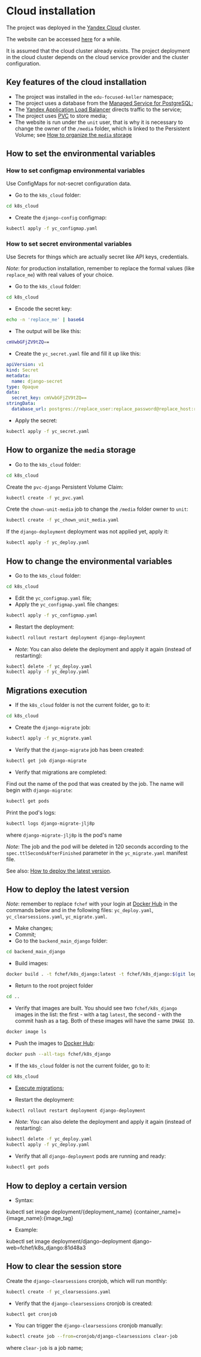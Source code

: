 # Cloud installation

The project was deployed in the [Yandex Cloud](https://cloud.yandex.com/en/) cluster.

The website can be accessed [here](https://edu-focused-keller.sirius-k8s.dvmn.org/) for a while.

It is assumed that the cloud cluster already exists. The project deployment in the cloud cluster depends on the cloud service provider and the cluster configuration.

## Key features of the cloud installation

- The project was installed in the `edu-focused-keller` namespace;
- The project uses a database from the [Managed Service for PostgreSQL](https://cloud.yandex.ru/docs/managed-postgresql/quickstart?from=int-console-help-center-or-nav);
- The [Yandex Application Load Balancer](https://cloud.yandex.ru/docs/application-load-balancer/concepts/?from=int-console-help-center-or-nav) directs traffic to the service;
- The project uses [PVC](https://cloud.yandex.com/en/docs/managed-kubernetes/operations/volumes/dynamic-create-pv#create-pvc) to store media;
- The website is run under the `unit` user, that is why it is necessary to change the owner of the `/media` folder, which is linked to the Persistent Volume; see [How to organize the `media` storage](#how-to-organize-the-media-storage)

## How to set the environmental variables

### How to set configmap environmental variables

Use ConfigMaps for not-secret configuration data.

- Go to the `k8s_cloud` folder:

```bash
cd k8s_cloud
```

- Create the `django-config` configmap:

```bash
kubectl apply -f yc_configmap.yaml
```

### How to set secret environmental variables

Use Secrets for things which are actually secret like API keys, credentials.

_Note_: for production installation, remember to replace the formal values (like `replace_me`) with real values of your choice.

- Go to the `k8s_cloud` folder:

```bash
cd k8s_cloud
```

- Encode the secret key:

```bash
echo -n 'replace_me' | base64
```

- The output will be like this:

```bash
cmVwbGFjZV9tZQ==
```

- Create the `yc_secret.yaml` file and fill it up like this:

```yaml
apiVersion: v1
kind: Secret
metadata:
  name: django-secret
type: Opaque
data:
  secret_key: cmVwbGFjZV9tZQ==
stringData:
  database_url: postgres://replace_user:replace_password@replace_host:replace_port/replace_db
```

- Apply the secret:

```bash
kubectl apply -f yc_secret.yaml
```

## How to organize the `media` storage

- Go to the `k8s_cloud` folder:

```bash
cd k8s_cloud
```

Create the `pvc-django` Persistent Volume Claim:

```bash
kubectl create -f yc_pvc.yaml
```

Crete the `chown-unit-media` job to change the `/media` folder owner to `unit`:

```bash
kubectl create -f yc_chown_unit_media.yaml
```

If the `django-deployment` deployment was not applied yet, apply it:

```bash
kubectl apply -f yc_deploy.yaml
```

## How to change the environmental variables

- Go to the `k8s_cloud` folder:

```bash
cd k8s_cloud
```

- Edit the `yc_configmap.yaml` file;
- Apply the `yc_configmap.yaml` file changes:

```bash
kubectl apply -f yc_configmap.yaml
```

- Restart the deployment:

```bash
kubectl rollout restart deployment django-deployment
```

- _Note_: You can also delete the deployment and apply it again (instead of restarting):

```bash
kubectl delete -f yc_deploy.yaml
kubectl apply -f yc_deploy.yaml
```

## Migrations execution

- If the `k8s_cloud` folder is not the current folder, go to it:

```bash
cd k8s_cloud
```

- Create the `django-migrate` job:

```bash
kubectl apply -f yc_migrate.yaml
```

- Verify that the `django-migrate` job has been created:

```bash
kubectl get job django-migrate
```

- Verify that migrations are completed:

Find out the name of the pod that was created by the job. The name will begin with `django-migrate`:

```bash
kubectl get pods
```

Print the pod's logs:

```bash
kubectl logs django-migrate-jlj8p
```

where `django-migrate-jlj8p` is the pod's name

_Note_: The job and the pod will be deleted in 120 seconds according to the `spec.ttlSecondsAfterFinished` parameter in the `yc_migrate.yaml` manifest file.

See also: [How to deploy the latest version](#how-to-deploy-the-latest-version).

## How to deploy the latest version

_Note_: remember to replace `fchef` with your login at [Docker Hub](https://hub.docker.com/) in the commands below and in the following files: `yc_deploy.yaml`, `yc_clearsessions.yaml`, `yc_migrate.yaml`.

- Make changes;
- Commit;
- Go to the `backend_main_django` folder:

```bash
cd backend_main_django
```

- Build images:

```bash
docker build . -t fchef/k8s_django:latest -t fchef/k8s_django:$(git log -1 --pretty=%h)
```

- Return to the root project folder

```bash
cd ..
```

- Verify that images are built. You should see two `fchef/k8s_django` images in the list: the first - with a tag `latest`, the second - with the commit hash as a tag. Both of these images will have the same `IMAGE ID`.

```bash
docker image ls
```

- Push the images to [Docker Hub](https://hub.docker.com/):

```bash
docker push --all-tags fchef/k8s_django
```

- If the `k8s_cloud` folder is not the current folder, go to it:

```bash
cd k8s_cloud
```

- [Execute migrations](#migrations-execution);

- Restart the deployment:

```bash
kubectl rollout restart deployment django-deployment
```

- _Note_: You can also delete the deployment and apply it again (instead of restarting):

```bash
kubectl delete -f yc_deploy.yaml
kubectl apply -f yc_deploy.yaml
```

- Verify that all `django-deployment` pods are running and ready:

```bash
kubectl get pods
```

## How to deploy a certain version

- Syntax:

kubectl set image deployment/{deployment_name} {container_name}={image_name}:{image_tag}

- Example:

kubectl set image deployment/django-deployment django-web=fchef/k8s_django:81d48a3

## How to clear the session store

Create the `django-clearsessions` cronjob, which will run monthly:

```bash
kubectl create -f yc_clearsessions.yaml
```

- Verify that the `django-clearsessions` cronjob is created:

```bash
kubectl get cronjob
```

- You can trigger the `django-clearsessions` cronjob manually:

```bash
kubectl create job --from=cronjob/django-clearsessions clear-job
```

where `clear-job` is a job name;
